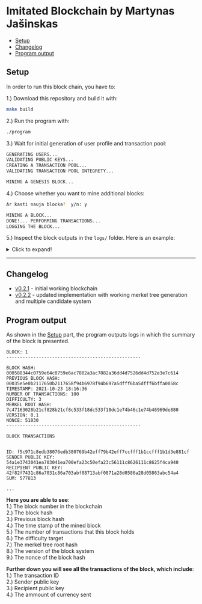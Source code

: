 # Imitated Blockchain by Martynas Jašinskas

- [Setup](setup)
- [Changelog](changelog)
- [Program output](program-output)

## Setup

In order to run this block chain, you have to:  

1.) Download this repository and build it with:
```bash
make build
```
2.) Run the program with:
```Bash
./program
```
3.) Wait for initial generation of user profile and transaction pool:
```Bash
GENERATING USERS...
VALIDATING PUBLIC KEYS...
CREATING A TRANSACTION POOL...
VALIDATING TRANSACTION POOL INTEGRETY...

MINING A GENESIS BLOCK...
```
4.) Choose whether you want to mine additional blocks:
```Bash
Ar kasti nauja blocka?  y/n: y

MINING A BLOCK...
DONE!... PERFORMING TRANSACTIONS...
LOGGING THE BLOCK...
```
5.) Inspect the block outputs in the ```logs/``` folder. Here is an example:
<details>
  <summary>Click to expand!</summary>
  
  ```
    BLOCK: 0
  --------------------------------------------------

  BLOCK HASH: 00035e5e0b2117650b2117658f94b6978f94b697a5dfff6ba5dfff6bffa0058c
  PREVIOUS BLOCK HASH: sveiki, kaip sekasi?
  TIMESTAMP: 2021-10-23 18:15:37
  NUMBER OF TRANSACTIONS: 100
  DIFFICULTY: 3
  MERKEL ROOT HASH: 4998741cd30038b5d30038b531195fec31195fec8cf449b18cf449b18cdfa6f3
  VERSION: 0.1
  NONCE: 6668
  --------------------------------------------------

  BLOCK TRANSACTIONS


  ID: 3173cebe49954ddf49954ddfb99892c7b99892c710952c4210952c428d67713a
  SENDER PUBLIC KEY: 92f3277493089130930891307ee29bd37ee29bd30072bf740072bf74f8ef5356
  RECIPIENT PUBLIC KEY: 4b586ec43564cafc3564cafcfe3c1cfdfe3c1cfdd2b785b6d2b785b6ee99a898
  SUM: 717680

  ID: 92f9cf67b5fe0a69b5fe0a693a8105fc3a8105fca158165ca158165c1b1a4b75
  SENDER PUBLIC KEY: 7d046f74adc9d670adc9d670b39ae571b39ae571fbd72cd6fbd72cd6edafc1f4
  RECIPIENT PUBLIC KEY: 6d0c6f741dc466701dc46670249f2be5249f2be503387a4203387a42b5459760
  SUM: 110478
  
  ...
  ```
</details>

___
## Changelog

* [v0.2.1]() - initial working blockchain
* [v0.2.2]() - updated implementation with working merkel tree generation and multiple candidate system


## Program output
As shown in the [Setup](setup) part, the program outputs logs in which the summary of the block is presented.
```
BLOCK: 1
--------------------------------------------------

BLOCK HASH: 000588344c0759e64c0759e6ac7882a3ac7882a36dd4d7526dd4d752e3e7c614
PREVIOUS BLOCK HASH: 00035e5e0b2117650b2117658f94b6978f94b697a5dfff6ba5dfff6bffa0058c
TIMESTAMP: 2021-10-23 18:16:36
NUMBER OF TRANSACTIONS: 100
DIFFICULTY: 3
MERKEL ROOT HASH: 7c47163028b21cf828b21cf8c533f18dc533f18dc1e74b46c1e74b46969de880
VERSION: 0.1
NONCE: 51030
--------------------------------------------------

BLOCK TRANSACTIONS


ID: f5c971c8edb38076edb380769b42eff79b42eff7ccfff1b1ccfff1b1d3e881cf
SENDER PUBLIC KEY: 54a1e3743041ea703041ea700efa23c50efa23c56111c8626111c8625f4ca940
RECIPIENT PUBLIC KEY: 42f82f7431c86a7031c86a703abf08713abf0871a28d0586a28d05863abc54a4
SUM: 577813

...
```

**Here you are able to see**:  
1.) The block number in the blockchain  
2.) The block hash  
3.) Previous block hash  
4.) The time stamp of the mined block  
5.) The number of transactions that this block holds  
6.) The difficulty target  
7.) The merkel tree root hash  
8.) The version of the block system  
9.) The nonce of the block hash  

**Further down you will see all the transactions of the block, which include**:  
1.) The transaction ID  
2.) Sender public key  
3.) Recipient public key  
4.) The ammount of currency sent  
